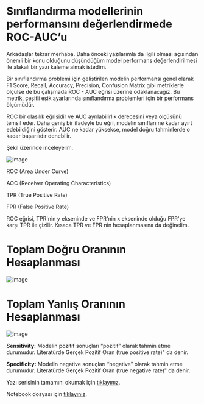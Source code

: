 
# Sınıflandırma modellerinin performansını değerlendirmede ROC-AUC’u

Arkadaşlar tekrar merhaba. Daha önceki yazılarımla da ilgili olması açısından önemli bir konu olduğunu düşündüğüm model performans değerlendirilmesi ile alakalı bir yazı  kaleme almak istedim.

Bir sınıflandırma problemi için geliştirilen modelin performansı  genel olarak F1 Score, Recall, Accuracy, Precision, Confusion Matrix gibi metriklerle ölçülse de bu çalışmada ROC - AUC eğrisi üzerine odaklanacağız. Bu metrik, çeşitli eşik ayarlarında sınıflandırma problemleri için bir performans ölçümüdür. 

ROC bir olasılık eğrisidir ve AUC ayrılabilirlik derecesini veya ölçüsünü temsil eder. Daha geniş bir ifadeyle bu eğri, modelin sınıfları ne kadar ayırt edebildiğini gösterir. AUC ne kadar yüksekse, model doğru tahminlerde o kadar başarılıdır denebilir. 

Şekil üzerinde inceleyelim.

![image](https://github.com/tr-brain-com/roc-auc/assets/118043046/829c40ff-d3b5-4e9a-94b5-9dfbb55bcebb)

ROC (Area Under Curve)

AOC (Receiver Operating Characteristics)

TPR (True Positive Rate)

FPR (False Positive Rate)


ROC eğrisi, TPR'nin y ekseninde ve FPR'nin x ekseninde olduğu FPR'ye karşı TPR ile çizilir. Kısaca TPR ve FPR nin hesaplanmasına da değinelim.

# Toplam Doğru Oranının Hesaplanması
![image](https://github.com/tr-brain-com/roc-auc/assets/118043046/f9f91a02-9cb1-45de-a8d0-4f830f0d1357)

# Toplam Yanlış Oranının  Hesaplanması
![image](https://github.com/tr-brain-com/roc-auc/assets/118043046/45037148-4005-4f77-8887-4599de738b78)

**Sensitivity:** Modelin pozitif sonuçları “pozitif” olarak tahmin etme durumudur. Literatürde Gerçek Pozitif Oran (true positive rate)" da denir.

**Specificity:** Modelin negative sonuçları “negative” olarak tahmin etme durumudur. Literatürde Gerçek Pozitif Oran (true negative rate)" da denir.

Yazı serisinin tamamını okumak için [tıklayınız](https://www.brain-tr.com/classification-modellerinin-performansini-degerlendirmede-roc-auc/).

Notebook dosyası için [tıklayınız](https://github.com/tr-brain-com/roc-auc/blob/main/roc_auc_app.ipynb).
